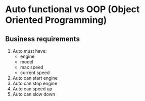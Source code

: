 # Auto functional vs OOP (Object Oriented Programming)


## Business requirements
1. Auto must have:
    - engine
    - model
    - max speed
    - current speed
2. Auto can start engine
3. Auto can stop engine
4. Auto can speed up
5. Auto can slow down
